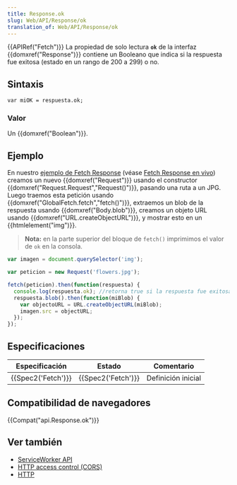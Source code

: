 ```yaml
---
title: Response.ok
slug: Web/API/Response/ok
translation_of: Web/API/Response/ok
---
```


{{APIRef("Fetch")}}
La propiedad de solo lectura **`ok`** de la interfaz {{domxref("Response")}} contiene un Booleano que indica si la respuesta fue exitosa (estado en un rango de 200 a 299) o no.

## Sintaxis

```
var miOK = respuesta.ok;
```

### Valor

Un {{domxref("Boolean")}}.

## Ejemplo

En nuestro [ejemplo de Fetch Response](https://github.com/mdn/fetch-examples/tree/master/fetch-response) (véase [Fetch Response en vivo](http://mdn.github.io/fetch-examples/fetch-response/)) creamos un nuevo {{domxref("Request")}} usando el constructor {{domxref("Request.Request","Request()")}}, pasando una ruta a un JPG. Luego traemos esta petición usando {{domxref("GlobalFetch.fetch","fetch()")}}, extraemos un blob de la respuesta usando {{domxref("Body.blob")}}, creamos un objeto URL usando {{domxref("URL.createObjectURL")}}, y mostrar esto en un {{htmlelement("img")}}.

> **Nota:** en la parte superior del bloque de `fetch()` imprimimos el valor de `ok` en la consola.

```js
var imagen = document.querySelector('img');

var peticion = new Request('flowers.jpg');

fetch(peticion).then(function(respuesta) {
  console.log(respuesta.ok); //retorna true si la respuesta fue exitosa
  respuesta.blob().then(function(miBlob) {
    var objectoURL = URL.createObjectURL(miBlob);
    imagen.src = objectURL;
  });
});
```

## Especificaciones

| Especificación           | Estado                   | Comentario         |
| ------------------------ | ------------------------ | ------------------ |
| {{Spec2('Fetch')}} | {{Spec2('Fetch')}} | Definición inicial |

## Compatibilidad de navegadores

{{Compat("api.Response.ok")}}

## Ver también

- [ServiceWorker API](/es/docs/Web/API/ServiceWorker_API)
- [HTTP access control (CORS)](/es/docs/Web/HTTP/Access_control_CORS)
- [HTTP](/es/docs/Web/HTTP)

